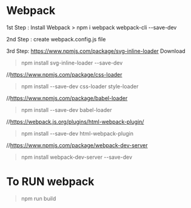 # Webpack
1st Step :
Install Webpack > npm i webpack webpack-cli --save-dev

2nd Step : 
create webpack.config.js file

3rd Step: https://www.npmjs.com/package/svg-inline-loader
Download 
> npm install svg-inline-loader --save-dev

//https://www.npmjs.com/package/css-loader

> npm install --save-dev css-loader style-loader

//https://www.npmjs.com/package/babel-loader

> npm install --save-dev babel-loader

//https://webpack.js.org/plugins/html-webpack-plugin/

>npm install --save-dev html-webpack-plugin

//https://www.npmjs.com/package/webpack-dev-server
> npm install webpack-dev-server --save-dev


# To RUN webpack

> npm run build